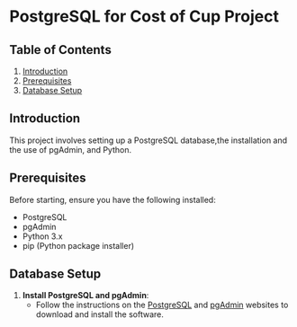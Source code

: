 # PostgreSQL  for Cost of Cup Project


## Table of Contents

1. [Introduction](#introduction)
2. [Prerequisites](#prerequisites)
3. [Database Setup](#database-setup)


## Introduction

This project involves setting up a PostgreSQL database,the installation and the use of pgAdmin, and Python.

## Prerequisites

Before starting, ensure you have the following installed:

- PostgreSQL
- pgAdmin
- Python 3.x
- pip (Python package installer)

## Database Setup

1. **Install PostgreSQL and pgAdmin**:
    - Follow the instructions on the [PostgreSQL](https://www.postgresql.org/download/) and [pgAdmin](https://www.pgadmin.org/download/) websites to download and install the software.
